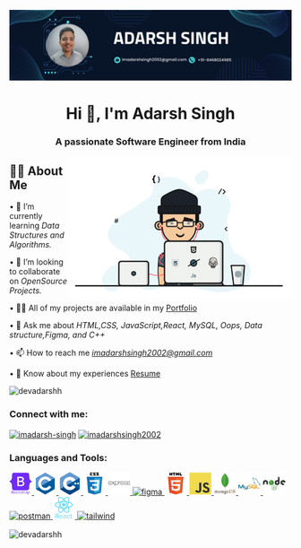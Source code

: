 ![logo](https://github.com/devadarshh/devadarshh/blob/main/github_banner.png)
<h1 align="center">Hi 👋, I'm Adarsh Singh</h1>
<h3 align="center">A passionate Software Engineer from India</h3>
<img align="right" alt="coding" width="400" src="https://github.com/ashut123/ashut123/blob/main/gif.gif">

## 🙋‍♂️ About Me
•⁠  ⁠🌱 I’m currently learning *Data Structures and Algorithms.*

•⁠  ⁠👯 I’m looking to collaborate on *OpenSource Projects.*
  
•⁠  ⁠👨‍💻 All of my projects are available in my [Portfolio](https://github.com/devadarshh)

•⁠  ⁠💬 Ask me about *HTML,CSS, JavaScript,React, MySQL, Oops, Data structure,Figma, and C++*

•⁠  ⁠📫 How to reach me *imadarshsingh2002@gmail.com*

•⁠  ⁠📄 Know about my experiences [Resume](https://drive.google.com/file/d/1Vykaz8IVREdIZwWVFQhX1Ut8FqVDWcg3/view?usp=drive_link)




<p align="left"> <img src="https://komarev.com/ghpvc/?username=devadarshh&label=Profile%20views&color=0e75b6&style=flat" alt="devadarshh" /> </p>

<h3 align="left">Connect with me:</h3>
<p align="left">
<a href="https://linkedin.com/in/imadarsh-singh" target="blank"><img align="center" src="https://raw.githubusercontent.com/rahuldkjain/github-profile-readme-generator/master/src/images/icons/Social/linked-in-alt.svg" alt="imadarsh-singh" height="30" width="40" /></a>
<a href="https://www.leetcode.com/imadarshsingh2002" target="blank"><img align="center" src="https://raw.githubusercontent.com/rahuldkjain/github-profile-readme-generator/master/src/images/icons/Social/leet-code.svg" alt="imadarshsingh2002" height="30" width="40" /></a>
</p>

<h3 align="left">Languages and Tools:</h3>
<p align="left"> <a href="https://getbootstrap.com" target="_blank" rel="noreferrer"> <img src="https://raw.githubusercontent.com/devicons/devicon/master/icons/bootstrap/bootstrap-plain-wordmark.svg" alt="bootstrap" width="40" height="40"/> </a> <a href="https://www.cprogramming.com/" target="_blank" rel="noreferrer"> <img src="https://raw.githubusercontent.com/devicons/devicon/master/icons/c/c-original.svg" alt="c" width="40" height="40"/> </a> <a href="https://www.w3schools.com/cpp/" target="_blank" rel="noreferrer"> <img src="https://raw.githubusercontent.com/devicons/devicon/master/icons/cplusplus/cplusplus-original.svg" alt="cplusplus" width="40" height="40"/> </a> <a href="https://www.w3schools.com/css/" target="_blank" rel="noreferrer"> <img src="https://raw.githubusercontent.com/devicons/devicon/master/icons/css3/css3-original-wordmark.svg" alt="css3" width="40" height="40"/> </a> <a href="https://expressjs.com" target="_blank" rel="noreferrer"> <img src="https://raw.githubusercontent.com/devicons/devicon/master/icons/express/express-original-wordmark.svg" alt="express" width="40" height="40"/> </a> <a href="https://www.figma.com/" target="_blank" rel="noreferrer"> <img src="https://www.vectorlogo.zone/logos/figma/figma-icon.svg" alt="figma" width="40" height="40"/> </a> <a href="https://www.w3.org/html/" target="_blank" rel="noreferrer"> <img src="https://raw.githubusercontent.com/devicons/devicon/master/icons/html5/html5-original-wordmark.svg" alt="html5" width="40" height="40"/> </a> <a href="https://developer.mozilla.org/en-US/docs/Web/JavaScript" target="_blank" rel="noreferrer"> <img src="https://raw.githubusercontent.com/devicons/devicon/master/icons/javascript/javascript-original.svg" alt="javascript" width="40" height="40"/> </a> <a href="https://www.mongodb.com/" target="_blank" rel="noreferrer"> <img src="https://raw.githubusercontent.com/devicons/devicon/master/icons/mongodb/mongodb-original-wordmark.svg" alt="mongodb" width="40" height="40"/> </a> <a href="https://www.mysql.com/" target="_blank" rel="noreferrer"> <img src="https://raw.githubusercontent.com/devicons/devicon/master/icons/mysql/mysql-original-wordmark.svg" alt="mysql" width="40" height="40"/> </a> <a href="https://nodejs.org" target="_blank" rel="noreferrer"> <img src="https://raw.githubusercontent.com/devicons/devicon/master/icons/nodejs/nodejs-original-wordmark.svg" alt="nodejs" width="40" height="40"/> </a> <a href="https://postman.com" target="_blank" rel="noreferrer"> <img src="https://www.vectorlogo.zone/logos/getpostman/getpostman-icon.svg" alt="postman" width="40" height="40"/> </a> <a href="https://reactjs.org/" target="_blank" rel="noreferrer"> <img src="https://raw.githubusercontent.com/devicons/devicon/master/icons/react/react-original-wordmark.svg" alt="react" width="40" height="40"/> </a> <a href="https://tailwindcss.com/" target="_blank" rel="noreferrer"> <img src="https://www.vectorlogo.zone/logos/tailwindcss/tailwindcss-icon.svg" alt="tailwind" width="40" height="40"/> </a> </p>

<p><img align="center" src="https://github-readme-stats.vercel.app/api/top-langs?username=devadarshh&show_icons=true&locale=en&layout=compact" alt="devadarshh" /></p>



